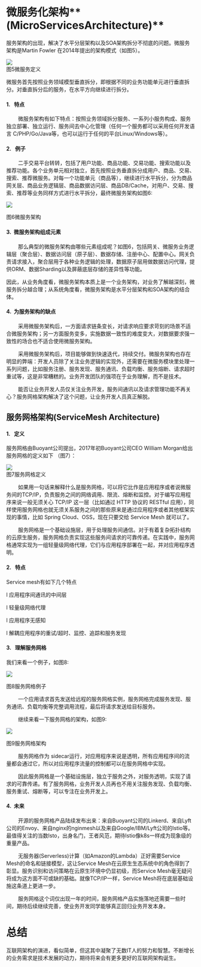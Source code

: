 # 微服务化架构**\(MicroServicesArchitecture\)**

服务架构的出现，解决了水平分层架构以及SOA架构拆分不彻底的问题。微服务架构是Martin Fowler 在2014年提出的架构模式（如图5）。

![](/assets/importweifuwu.png)  
图5微服务定义

微服务首先按照业务领域模型垂直拆分，即根据不同的业务功能单元进行垂直拆分。对垂直拆分后的服务，在水平方向继续进行拆分。

#### 1.   特点

        微服务架构有如下特点：按照业务领域拆分服务、一系列小服务构成、服务独立部署、独立运行、服务间去中心化管理（任何一个服务都可以采用任何开发语言 C/PHP/Go/Java等，也可以运行于任何的平台Linux/Windows等）。

#### 2.   例子

        二手交易平台转转，包括了用户功能、商品功能、交易功能、搜索功能以及推荐功能。各个业务单元相对独立，首先按照业务垂直拆分成用户、商品、交易、搜索、推荐微服务。对每一个功能单元（商品等），继续进行水平拆分，分为商品网关层、商品业务逻辑层、商品数据访问层、商品DB/Cache，对用户、交易、搜索、推荐等业务同样方式进行水平拆分，最终微服务架构如图6:

![](/assets/import-6.png)  


图6微服务架构

#### 3.  微服务架构组成元素

        那么典型的微服务架构由哪些元素组成呢？如图6，包括网关、微服务业务逻辑层（聚合层）、数据访问层（原子层）、数据存储、注册中心、配置中心。网关负责请求接入，聚合层用于各种业务逻辑的处理，数据原子层用做数据访问代理，提供ORM、数据Sharding以及屏蔽底层存储的差异性等功能。

因此，从业务角度看，微服务架构本质上是一个业务架构，对业务了解越深刻，微服务拆分越合理；从系统角度看，微服务架构是水平分层架构和SOA架构的结合体。

#### 4.  为服务架构的缺点

        采用微服务架构后，一方面请求链条变长，对请求响应要求苛刻的场景不适合微服务架构；另一方面服务变多，实施数据一致性的难度变大，对数据要求强一致性的场合也不适合使用微服务架构。

        采用微服务架构后，项目能够做到快速迭代，持续交付。微服务架构也存在明显的弊端：开发人员除了关注业务逻辑的实现外，还需要在微服务模块里处理一系列问题，比如服务注册、服务发现、服务通讯、负载均衡、服务熔断、请求超时重试等，这是非常糟糕的。业务开发团队的强项在于业务理解，而不是技术。

        能否让业务开发人员仅关注业务开发，服务间通讯以及请求管理功能不再关心？服务网格架构解决了这个问题，让业务开发人员真正解脱。



## **服务网格架构\(ServiceMesh Architecture\)**

#### 1.   定义

服务网格由Buoyant公司提出，2017年初Buoyant公司CEO William Morgan给出服务网格的定义如下 （图7）：

![](/assets/import-7.png)  
图7服务网格定义



        如果用一句话来解释什么是服务网格，可以将它比作是应用程序或者说微服务间的TCP/IP，负责服务之间的网络调用、限流、熔断和监控。对于编写应用程序来说一般无须关心 TCP/IP 这一层（比如通过 HTTP 协议的 RESTful 应用），同样使用服务网格也就无须关系服务之间的那些原来是通过应用程序或者其他框架实现的事情，比如 Spring Cloud、OSS，现在只要交给 Service Mesh 就可以了。

        服务网格是一个基础设施层，用于处理服务间通信。对于有着复杂拓扑结构的云原生服务，服务网格负责实现这些服务间请求的可靠传递。在实践中，服务网格通常实现为一组轻量级网络代理，它们与应用程序部署在一起，并对应用程序透明。

#### 2.   特点

Service mesh有如下几个特点

l 应用程序间通讯的中间层

l 轻量级网络代理

l 应用程序无感知

l 解耦应用程序的重试/超时、监控、追踪和服务发现

#### 3.   理解服务网格

我们来看一个例子，如图8:

![](/assets/import-8.png)  


图8服务网格例子



        一个应用请求首先发送给远程的服务网格实例，服务网格完成服务发现、服务通讯、负载均衡等完整调用流程，最后将请求发送给目标服务。

        继续来看一下服务网格的架构，如图9:

![](/assets/import-9.png)

图9服务网格架构



        服务网格作为 sidecar运行，对应用程序来说是透明，所有应用程序间的流量都会通过它，所以对应用程序流量的控制都可以在服务网格中实现。

        因此服务网格是一个基础设施层，独立于服务之外，对服务透明，实现了请求的可靠传递。有了服务网格，业务开发人员再也不用关注服务发现、负载均衡、服务重试、熔断等，可以专注在业务开发上。

#### 4.  未来

        开源的服务网格产品陆续发布出来：来自Buoyant公司的Linkerd、来自Lyft公司的Envoy、来自nginx的nginmesh以及来自Google/IBM/Lyft公司的Istio等。最值得关注的当数Isto，出身名门，王者风范，期待Istio像k8s一样成为现象级的重量产品。

        无服务器\(Serverless\)计算（如Amazon的Lambda）正好需要Service Mesh的命名和链接模型，这让Service Mesh在云原生生态系统中的角色得到了彰显。服务识别和访问策略在云原生环境中仍显初级，而Service Mesh毫无疑问将成为这方面不可或缺的基础。就像TCP/IP一样，Service Mesh将在底层基础设施这条道上更进一步。

        服务网格这个词仅出现一年的时间，服务网格产品实施落地还需要一些时间，期待后续继续完善，使业务开发同学能够真正回归业务开发本身。

# 总结

互联网架构的演进，看似简单，但这其中凝聚了无数IT人的努力和智慧。不断增长的业务需求是技术发展的动力，期待将来会有更多更好的互联网架构诞生。

